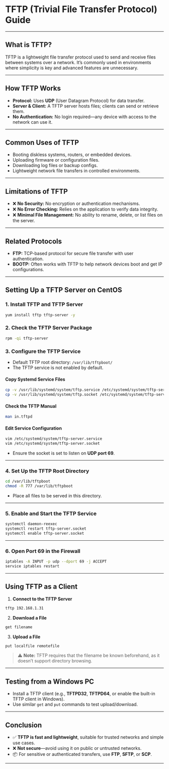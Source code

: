 
# **TFTP (Trivial File Transfer Protocol) Guide**

---

## **What is TFTP?**

TFTP is a lightweight file transfer protocol used to send and receive files between systems over a network. It’s commonly used in environments where simplicity is key and advanced features are unnecessary.

---

## **How TFTP Works**

- **Protocol:** Uses **UDP** (User Datagram Protocol) for data transfer.
- **Server & Client:** A TFTP server hosts files; clients can send or retrieve them.
- **No Authentication:** No login required—any device with access to the network can use it.

---

## **Common Uses of TFTP**

- Booting diskless systems, routers, or embedded devices.
- Uploading firmware or configuration files.
- Downloading log files or backup configs.
- Lightweight network file transfers in controlled environments.

---

## **Limitations of TFTP**

- ❌ **No Security:** No encryption or authentication mechanisms.
- ❌ **No Error Checking:** Relies on the application to verify data integrity.
- ❌ **Minimal File Management:** No ability to rename, delete, or list files on the server.

---

## **Related Protocols**

- **FTP:** TCP-based protocol for secure file transfer with user authentication.
- **BOOTP:** Often works with TFTP to help network devices boot and get IP configurations.

---

## **Setting Up a TFTP Server on CentOS**

### **1. Install TFTP and TFTP Server**
```bash
yum install tftp tftp-server -y
```

### **2. Check the TFTP Server Package**
```bash
rpm -qi tftp-server
```

### **3. Configure the TFTP Service**

- Default TFTP root directory: `/var/lib/tftpboot/`
- The TFTP service is not enabled by default.

#### **Copy Systemd Service Files**
```bash
cp -v /usr/lib/systemd/system/tftp.service /etc/systemd/system/tftp-server.service
cp -v /usr/lib/systemd/system/tftp.socket /etc/systemd/system/tftp-server.socket
```

#### **Check the TFTP Manual**
```bash
man in.tftpd
```

#### **Edit Service Configuration**
```bash
vim /etc/systemd/system/tftp-server.service
vim /etc/systemd/system/tftp-server.socket
```
- Ensure the socket is set to listen on **UDP port 69**.

---

### **4. Set Up the TFTP Root Directory**
```bash
cd /var/lib/tftpboot
chmod -R 777 /var/lib/tftpboot
```
- Place all files to be served in this directory.

---

### **5. Enable and Start the TFTP Service**
```bash
systemctl daemon-reexec
systemctl restart tftp-server.socket
systemctl enable tftp-server.socket
```

---

### **6. Open Port 69 in the Firewall**
```bash
iptables -A INPUT -p udp --dport 69 -j ACCEPT
service iptables restart
```

---

## **Using TFTP as a Client**

1. **Connect to the TFTP Server**
```bash
tftp 192.168.1.31
```

2. **Download a File**
```bash
get filename
```

3. **Upload a File**
```bash
put localfile remotefile
```

> ⚠️ **Note:** TFTP requires that the filename be known beforehand, as it doesn’t support directory browsing.

---

## **Testing from a Windows PC**

- Install a TFTP client (e.g., **TFTPD32**, **TFTPD64**, or enable the built-in TFTP client in Windows).
- Use similar `get` and `put` commands to test upload/download.

---

## **Conclusion**

- ✅ **TFTP is fast and lightweight**, suitable for trusted networks and simple use cases.
- ❌ **Not secure**—avoid using it on public or untrusted networks.
- 📦 For sensitive or authenticated transfers, use **FTP**, **SFTP**, or **SCP**.

---
